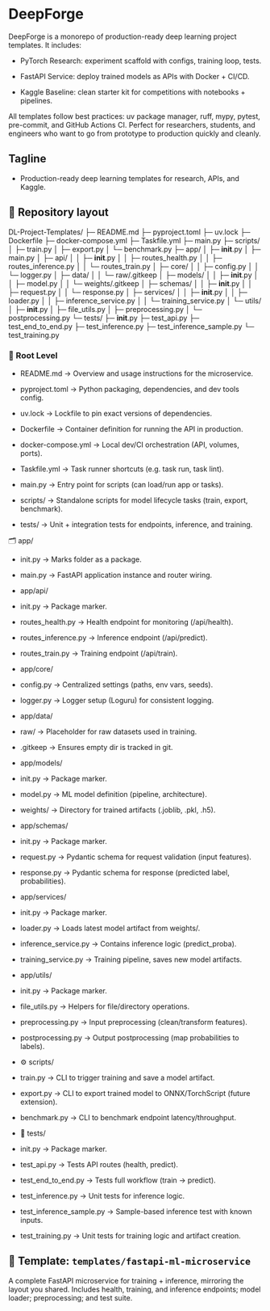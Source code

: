 # DeepForge
  DeepForge is a monorepo of production-ready deep learning project templates.
It includes:

- PyTorch Research: experiment scaffold with configs, training loop, tests.

- FastAPI Service: deploy trained models as APIs with Docker + CI/CD.

- Kaggle Baseline: clean starter kit for competitions with notebooks + pipelines.

All templates follow best practices: uv package manager, ruff, mypy, pytest, pre-commit, and GitHub Actions CI. Perfect for researchers, students, and engineers who want to go from prototype to production quickly and cleanly.


## Tagline
- Production-ready deep learning templates for research, APIs, and Kaggle.


## 📁 Repository layout

DL-Project-Templates/
├─ README.md
├─ pyproject.toml
├─ uv.lock
├─ Dockerfile
├─ docker-compose.yml
├─ Taskfile.yml
├─ main.py
├─ scripts/
│ ├─ train.py
│ ├─ export.py
│ └─ benchmark.py
├─ app/
│ ├─ __init__.py
│ ├─ main.py
│ ├─ api/
│ │ ├─ __init__.py
│ │ ├─ routes_health.py
│ │ ├─ routes_inference.py
│ │ └─ routes_train.py
│ ├─ core/
│ │ ├─ config.py
│ │ └─ logger.py
│ ├─ data/
│ │ └─ raw/.gitkeep
│ ├─ models/
│ │ ├─ __init__.py
│ │ ├─ model.py
│ │ └─ weights/.gitkeep
│ ├─ schemas/
│ │ ├─ __init__.py
│ │ ├─ request.py
│ │ └─ response.py
│ ├─ services/
│ │ ├─ __init__.py
│ │ ├─ loader.py
│ │ ├─ inference_service.py
│ │ └─ training_service.py
│ └─ utils/
│ ├─ __init__.py
│ ├─ file_utils.py
│ ├─ preprocessing.py
│ └─ postprocessing.py
└─ tests/
├─ __init__.py
├─ test_api.py
├─ test_end_to_end.py
├─ test_inference.py
├─ test_inference_sample.py
└─ test_training.py

### 🔗 Root Level

- README.md → Overview and usage instructions for the microservice.

- pyproject.toml → Python packaging, dependencies, and dev tools config.

- uv.lock → Lockfile to pin exact versions of dependencies.

- Dockerfile → Container definition for running the API in production.

- docker-compose.yml → Local dev/CI orchestration (API, volumes, ports).

- Taskfile.yml → Task runner shortcuts (e.g. task run, task lint).

- main.py → Entry point for scripts (can load/run app or tasks).

- scripts/ → Standalone scripts for model lifecycle tasks (train, export, benchmark).

- tests/ → Unit + integration tests for endpoints, inference, and training.

🗂 app/

- init.py → Marks folder as a package.

- main.py → FastAPI application instance and router wiring.

- app/api/

- init.py → Package marker.

- routes_health.py → Health endpoint for monitoring (/api/health).

- routes_inference.py → Inference endpoint (/api/predict).

- routes_train.py → Training endpoint (/api/train).

- app/core/

- config.py → Centralized settings (paths, env vars, seeds).

- logger.py → Logger setup (Loguru) for consistent logging.

- app/data/

- raw/ → Placeholder for raw datasets used in training.

- .gitkeep → Ensures empty dir is tracked in git.

- app/models/

- init.py → Package marker.

- model.py → ML model definition (pipeline, architecture).

- weights/ → Directory for trained artifacts (.joblib, .pkl, .h5).

- app/schemas/

- init.py → Package marker.

- request.py → Pydantic schema for request validation (input features).

- response.py → Pydantic schema for response (predicted label, probabilities).

- app/services/

- init.py → Package marker.

- loader.py → Loads latest model artifact from weights/.

- inference_service.py → Contains inference logic (predict_proba).

- training_service.py → Training pipeline, saves new model artifacts.

- app/utils/

- init.py → Package marker.

- file_utils.py → Helpers for file/directory operations.

- preprocessing.py → Input preprocessing (clean/transform features).

- postprocessing.py → Output postprocessing (map probabilities to labels).

- ⚙️ scripts/

- train.py → CLI to trigger training and save a model artifact.

- export.py → CLI to export trained model to ONNX/TorchScript (future extension).

- benchmark.py → CLI to benchmark endpoint latency/throughput.

- 🧪 tests/

- init.py → Package marker.

- test_api.py → Tests API routes (health, predict).

- test_end_to_end.py → Tests full workflow (train → predict).

- test_inference.py → Unit tests for inference logic.

- test_inference_sample.py → Sample-based inference test with known inputs.

- test_training.py → Unit tests for training logic and artifact creation.

## 🧩 Template: `templates/fastapi-ml-microservice`


A complete FastAPI microservice for training + inference, mirroring the
layout you shared. Includes health, training, and inference endpoints;
model loader; preprocessing; and test suite.


